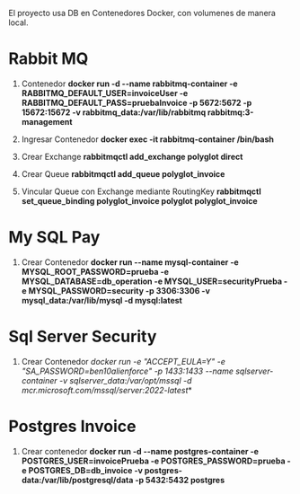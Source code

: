 El proyecto usa DB en Contenedores Docker, con volumenes de manera local.

# Rabbit MQ

   1. Contenedor
      **docker run -d --name rabbitmq-container -e RABBITMQ_DEFAULT_USER=invoiceUser -e RABBITMQ_DEFAULT_PASS=pruebaInvoice -p 5672:5672 -p 15672:15672 -v rabbitmq_data:/var/lib/rabbitmq rabbitmq:3-management**
   
   2. Ingresar Contenedor
      **docker exec -it rabbitmq-container /bin/bash**
   
   3. Crear Exchange
      **rabbitmqctl add_exchange polyglot direct**
   
   4. Crear Queue
      **rabbitmqctl add_queue polyglot_invoice**
   
   5. Vincular Queue con Exchange mediante RoutingKey
      **rabbitmqctl set_queue_binding polyglot_invoice polyglot polyglot_invoice**

# My SQL Pay

   1. Crear Contenedor
     **docker run --name mysql-container -e MYSQL_ROOT_PASSWORD=prueba -e MYSQL_DATABASE=db_operation -e MYSQL_USER=securityPrueba -e MYSQL_PASSWORD=security -p 3306:3306 -v   
     mysql_data:/var/lib/mysql -d mysql:latest**

# Sql Server Security

   1. Crear Contenedor
       **docker run -e "ACCEPT_EULA=Y" -e "SA_PASSWORD=ben10alienforce*" -p 1433:1433 --name sqlserver-container -v sqlserver_data:/var/opt/mssql -d 
       mcr.microsoft.com/mssql/server:2022-latest**

# Postgres Invoice

   1. Crear contenedor
      **docker run -d --name postgres-container -e POSTGRES_USER=invoicePrueba -e POSTGRES_PASSWORD=prueba -e POSTGRES_DB=db_invoice -v postgres-data:/var/lib/postgresql/data -p 5432:5432 postgres**

